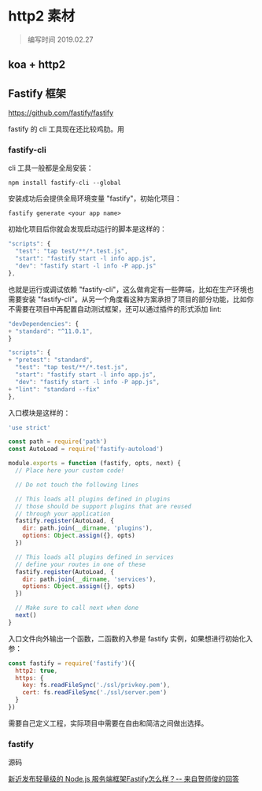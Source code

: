 # http2 素材

> 编写时间 2019.02.27

## koa + http2

## Fastify 框架

https://github.com/fastify/fastify

fastify 的 cli 工具现在还比较鸡肋。用 

### fastify-cli

cli 工具一般都是全局安装：

```shell
npm install fastify-cli --global
```

安装成功后会提供全局环境变量 "fastify"，初始化项目：

```shell
fastify generate <your app name>
```

初始化项目后你就会发现启动运行的脚本是这样的：

```js
"scripts": {
  "test": "tap test/**/*.test.js",
  "start": "fastify start -l info app.js",
  "dev": "fastify start -l info -P app.js"
},
```

也就是运行或调试依赖 "fastify-cli"，这么做肯定有一些弊端，比如在生产环境也需要安装 "fastify-cli"。从另一个角度看这种方案承担了项目的部分功能，比如你不需要在项目中再配置自动测试框架，还可以通过插件的形式添加 lint:

```js
"devDependencies": {
+ "standard": "^11.0.1",
}

"scripts": {
+ "pretest": "standard",
  "test": "tap test/**/*.test.js",
  "start": "fastify start -l info app.js",
  "dev": "fastify start -l info -P app.js",
+ "lint": "standard --fix"
},
```

入口模块是这样的：

```js
'use strict'

const path = require('path')
const AutoLoad = require('fastify-autoload')

module.exports = function (fastify, opts, next) {
  // Place here your custom code!

  // Do not touch the following lines

  // This loads all plugins defined in plugins
  // those should be support plugins that are reused
  // through your application
  fastify.register(AutoLoad, {
    dir: path.join(__dirname, 'plugins'),
    options: Object.assign({}, opts)
  })

  // This loads all plugins defined in services
  // define your routes in one of these
  fastify.register(AutoLoad, {
    dir: path.join(__dirname, 'services'),
    options: Object.assign({}, opts)
  })

  // Make sure to call next when done
  next()
}
```

入口文件向外输出一个函数，二函数的入参是 fastify 实例，如果想进行初始化入参：

```js
const fastify = require('fastify')({
  http2: true,
  https: {
    key: fs.readFileSync('./ssl/privkey.pem'),
    cert: fs.readFileSync('./ssl/server.pem')
  }
})
```

需要自己定义工程，实际项目中需要在自由和简洁之间做出选择。

### fastify

源码



[新近发布轻量级的 Node.js 服务端框架Fastify怎么样？-- 来自贺师俊的回答](https://www.zhihu.com/question/66797506)

